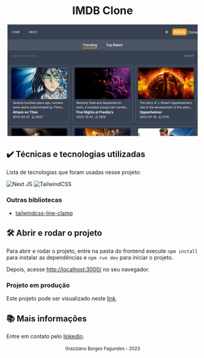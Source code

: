 <div align="center">
  <h1>IMDB Clone</h1>
</div>

<div align="center">
  <img src="./docs/assets/imdb.PNG" width="500" heigth="500">
</div>

## ✔️ Técnicas e tecnologias utilizadas

Lista de tecnologias que foram usadas nesse projeto:

![Next JS](https://img.shields.io/badge/Next-black?style=for-the-badge&logo=next.js&logoColor=white)
![TailwindCSS](https://img.shields.io/badge/tailwindcss-%2338B2AC.svg?style=for-the-badge&logo=tailwind-css&logoColor=white)

### Outras bibliotecas

- [tailwindcss-line-clamp](https://github.com/tailwindlabs/tailwindcss-line-clamp)

## 🛠️ Abrir e rodar o projeto

Para abrir e rodar o projeto, entre na pasta do frontend execute `npm install` para instalar as dependências e `npm run dev` para iniciar o projeto.

Depois, acesse <a href="http://localhost:3000/">http://localhost:3000/</a> no seu navegador.

### Projeto em produção

Este projeto pode ser visualizado neste [link](https://imdb-mdmh0gajk-grazziano.vercel.app/).

## 📚 Mais informações

Entre em contato pelo [linkedin](https://www.linkedin.com/in/grazziano-fagundes/).

<div align="center">
  <small>Grazziano Borges Fagundes - 2023</small>
</div>
